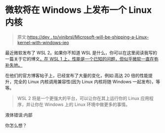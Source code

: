 # 微软将在 Windows 上发布一个 Linux 内核

> 原文:[https://dev . to/vinibrsl/Microsoft-will-be-shipping-a-Linux-kernel-with-windows-ieo](https://dev.to/vinibrsl/microsoft-will-be-shipping-a-linux-kernel-with-windows-ieo)

最近微软发布了 WSL 2。如果你不知道 WSL 是什么，你可以在这里阅读我写的一篇关于它的博文[。在 WSL 1 上，性能是一个已知的问题，但似乎微软一直在弥补失地。](https://dev.to/vnbrs/the-state-of-developing-on-windows-2019-impressive-4in4)

在他们的官方博客帖子上，已经宣布了大量的变化，例如:高达 20 倍的性能提升，完全的 Linux 内核调用兼容性(因为 Linux 内核将随 Windows 一起发布)，等等。

> WSL 2 将是一个更强大的平台，可以让你在其上运行你的 Linux 应用程序，并让你在 Windows 上的 Linux 环境中做更多的事情。

液体错误:内部

你怎么想？
